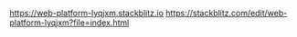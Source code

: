 https://web-platform-lyqjxm.stackblitz.io
https://stackblitz.com/edit/web-platform-lyqjxm?file=index.html
